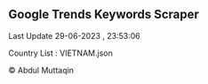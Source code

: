 

## Google Trends Keywords Scraper 
 
Last Update 29-06-2023 , 23:53:06

Country List :
VIETNAM.json



© Abdul Muttaqin 
